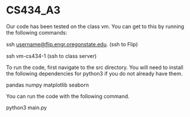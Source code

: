 # CS434_A3

Our code has been tested on the class vm.  You can get to this by running the following commands:

ssh username@ﬂip.engr.oregonstate.edu. (ssh to Flip)

ssh vm-cs434-1 (ssh to class server)

To run the code, first navigate to the src directory.  You will need to install the following
dependencies for python3 if you do not already have them.

pandas
numpy
matplotlib
seaborn

You can run the code with the following command.

python3 main.py
